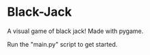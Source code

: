 # Black-Jack
A visual game of black jack! Made with pygame.

Run the "main.py" script to get started.
